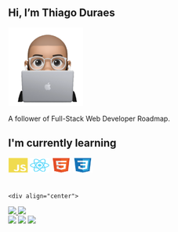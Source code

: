 ## Hi, I’m Thiago Duraes

<img height="160em" src="icono.png"/>

A follower of Full-Stack Web Developer Roadmap.

## I'm currently learning
<div style="display: inline_block">
  <img align="center" alt="Js" height="30" width="40" src="https://raw.githubusercontent.com/devicons/devicon/master/icons/javascript/javascript-plain.svg">
  <img align="center" alt="React" height="30" width="40" src="https://raw.githubusercontent.com/devicons/devicon/master/icons/react/react-original.svg">
  <img align="center" alt="HTML" height="30" width="40" src="https://raw.githubusercontent.com/devicons/devicon/master/icons/html5/html5-original.svg">
  <img align="center" alt="CSS" height="30" width="40" src="https://raw.githubusercontent.com/devicons/devicon/master/icons/css3/css3-original.svg">
</div>

#

    <div align="center">
  <a href="https://github.com/duraesthiago">
  <img height="160em" src="https://github-readme-stats.vercel.app/api?username=duraesthiago&show_icons=true&theme=onedark&include_all_commits=true&count_private=true"/>
  <img height="160em" src="https://github-readme-stats.vercel.app/api/top-langs/?username=duraesthiago&layout=compact&langs_count=7&theme=onedark"/>
</div>
 
<div> 
   <a href="https://instagram.com/duraesthiago" target="_blank"><img src="https://img.shields.io/badge/-Instagram-%23E4405F?style=for-the-badge&logo=instagram&logoColor=white" target="_blank"></a>
  <a href = "mailto:dev.duraes.thiago@gmail.com"><img src="https://img.shields.io/badge/-Gmail-%23333?style=for-the-badge&logo=gmail&logoColor=white" target="_blank"></a>
  <a href="https://www.linkedin.com/in/duraesthiago/" target="_blank"><img src="https://img.shields.io/badge/-LinkedIn-%230077B5?style=for-the-badge&logo=linkedin&logoColor=white" target="_blank"></a> 
<!---
duraesthiago/duraesthiago is a ✨ special ✨ repository because its `README.md` (this file) appears on your GitHub profile.
You can click the Preview link to take a look at your changes.
--->
